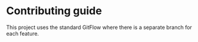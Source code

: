 # Contributing guide

This project uses the standard GitFlow where there is a separate branch for each feature.

